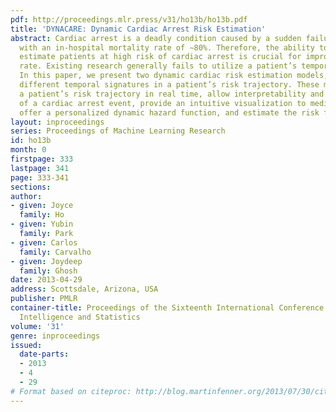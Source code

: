 ```yaml
---
pdf: http://proceedings.mlr.press/v31/ho13b/ho13b.pdf
title: 'DYNACARE: Dynamic Cardiac Arrest Risk Estimation'
abstract: Cardiac arrest is a deadly condition caused by a sudden failure of the heart
  with an in-hospital mortality rate of ∼80%. Therefore, the ability to accurately
  estimate patients at high risk of cardiac arrest is crucial for improving the survival
  rate. Existing research generally fails to utilize a patient’s temporal dynamics.
  In this paper, we present two dynamic cardiac risk estimation models, focusing on
  different temporal signatures in a patient’s risk trajectory. These models can track
  a patient’s risk trajectory in real time, allow interpretability and predictability
  of a cardiac arrest event, provide an intuitive visualization to medical professionals,
  offer a personalized dynamic hazard function, and estimate the risk for a new patient.
layout: inproceedings
series: Proceedings of Machine Learning Research
id: ho13b
month: 0
firstpage: 333
lastpage: 341
page: 333-341
sections: 
author:
- given: Joyce
  family: Ho
- given: Yubin
  family: Park
- given: Carlos
  family: Carvalho
- given: Joydeep
  family: Ghosh
date: 2013-04-29
address: Scottsdale, Arizona, USA
publisher: PMLR
container-title: Proceedings of the Sixteenth International Conference on Artificial
  Intelligence and Statistics
volume: '31'
genre: inproceedings
issued:
  date-parts:
  - 2013
  - 4
  - 29
# Format based on citeproc: http://blog.martinfenner.org/2013/07/30/citeproc-yaml-for-bibliographies/
---
```

